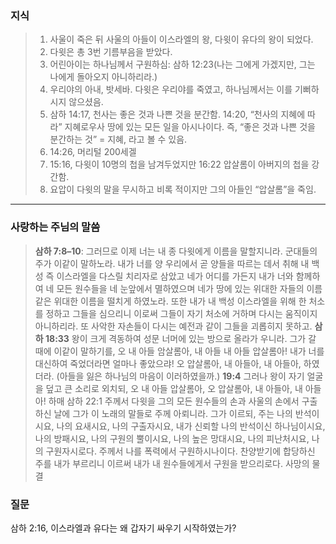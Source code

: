 ### **지식**
> 1. 사울이 죽은 뒤 사울의 아들이 이스라엘의 왕, 다윗이 유다의 왕이 되었다.
> 2. 다윗은 총 3번 기름부음을 받았다.
> 3. 어린아이는 하나님께서 구원하심: 삼하 12:23(나는 그에게 가겠지만, 그는 나에게 돌아오지 아니하리라.)
> 4. 우리야의 아내, 밧세바. 다윗은 우리야를 죽였고, 하나님께서는 이를 기뻐하시지 않으셨음.
> 5. 삼하 14:17, 천사는 좋은 것과 나쁜 것을 분간함. 14:20, “천사의 지혜에 따라” 지혜로우사 땅에 있는 모든 일을 아시나이다. 즉, “좋은 것과 나쁜 것을 분간하는 것” = 지혜, 라고 볼 수 있음.
> 6. 14:26, 머리털 200세겔
> 7. 15:16, 다윗이 10명의 첩을 남겨두었지만 16:22 압살롬이 아버지의 첩을 강간함.
> 8. 요압이 다윗의 말을 무시하고 비록 적이지만 그의 아들인 “압살롬”을 죽임. 
---
### **사랑하는 주님의 말씀**
> **삼하 7:8–10**: 그러므로 이제 너는 내 종 다윗에게 이름을 말할지니라. 군대들의 주가 이같이 말하노라. 내가 너를 양 우리에서 곧 양들을 따르는 데서 취해 내 백성 즉 이스라엘을 다스릴 치리자로 삼았고 네가 어디를 가든지 내가 너와 함께하여 네 모든 원수들을 네 눈앞에서 멸하였으며 네가 땅에 있는 위대한 자들의 이름 같은 위대한 이름을 떨치게 하였노라. 또한 내가 내 백성 이스라엘을 위해 한 처소를 정하고 그들을 심으리니 이로써 그들이 자기 처소에 거하며 다시는 움직이지 아니하리라. 또 사악한 자손들이 다시는 예전과 같이 그들을 괴롭히지 못하고.
> **삼하 18:33** 왕이 크게 격동하여 성문 너머에 있는 방으로 올라가 우니라. 그가 갈 때에 이같이 말하기를, 오 내 아들 암살롬아, 내 아들 내 아들 압살롬아! 내가 너를 대신하여 죽었더라면 얼마나 좋았으랴! 오 압살롬아, 내 아들아, 내 아들아, 하였더라. (아들을 잃은 하나님의 마음이 이러하였을까.) **19:4** 그러나 왕이 자기 얼굴을 덮고 큰 소리로 외치되, 오 내 아들 압살롬아, 오 압살롬아, 내 아들아, 내 아들아! 하매
> 삼하 22:1 주께서 다윗을 그의 모든 원수들의 손과 사울의 손에서 구출하신 날에 그가 이 노래의 말들로 주께 아뢰니라. 그가 이르되, 주는 나의 반석이시요, 나의 요새시요, 나의 구출자시요, 내가 신뢰할 나의 반석이신 하나님이시요, 나의 방패시요, 나의 구원의 뿔이시요, 나의 높은 망대시요, 나의 피난처시요, 나의 구원자시로다. 주께서 나를 폭력에서 구원하시나이다. 찬양받기에 합당하신 주를 내가 부르리니 이르써 내가 내 원수들에게서 구원을 받으리로다. 사망의 물결

### **질문**
삼하 2:16, 이스라엘과 유다는 왜 갑자기 싸우기 시작하였는가?

